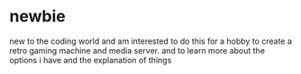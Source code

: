# newbie
new to the coding world and am interested to do this for a hobby to create a retro gaming machine and media server. and to learn more about the options i have and the explanation of things
